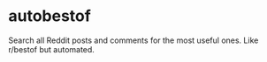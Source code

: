 # autobestof
Search all Reddit posts and comments for the most useful ones. Like r/bestof but automated.

